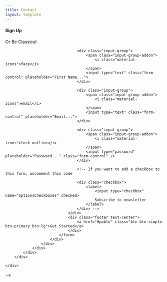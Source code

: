 ```yaml
---
title: Contact
layout: template
---
```



<body class="signup-page">
    <div class="wrapper">
		<div class="header header-filter" style="background-image: url('../assets/img/city.jpg'); background-size: cover; background-position: top center;">
			<div class="container">
				<div class="row">
					<div class="col-md-4 col-md-offset-4 col-sm-6 col-sm-offset-3">
						<div class="card card-signup">
							<form class="form" method="" action="">
								<div class="header header-primary text-center">
									<h4>Sign Up</h4>
									<div class="social-line">
										<a href="#pablo" class="btn btn-simple btn-just-icon">
											<i class="fa fa-facebook-square"></i>
										</a>
										<a href="#pablo" class="btn btn-simple btn-just-icon">
											<i class="fa fa-twitter"></i>
										</a>
										<a href="#pablo" class="btn btn-simple btn-just-icon">
											<i class="fa fa-google-plus"></i>
										</a>
									</div>
								</div>
								<p class="text-divider">Or Be Classical</p>
								<div class="content">

									<div class="input-group">
										<span class="input-group-addon">
											<i class="material-icons">face</i>
										</span>
										<input type="text" class="form-control" placeholder="First Name...">
									</div>

									<div class="input-group">
										<span class="input-group-addon">
											<i class="material-icons">email</i>
										</span>
										<input type="text" class="form-control" placeholder="Email...">
									</div>

									<div class="input-group">
										<span class="input-group-addon">
											<i class="material-icons">lock_outline</i>
										</span>
										<input type="password" placeholder="Password..." class="form-control" />
									</div>

									<!-- If you want to add a checkbox to this form, uncomment this code

									<div class="checkbox">
										<label>
											<input type="checkbox" name="optionsCheckboxes" checked>
											Subscribe to newsletter
										</label>
									</div> -->
								</div>
								<div class="footer text-center">
									<a href="#pablo" class="btn btn-simple btn-primary btn-lg">Get Started</a>
								</div>
							</form>
						</div>
					</div>
				</div>
			</div>
		</div>

    </div>


</body>
<!--   Core JS Files   
<script src="../assets/js/jquery.min.js" type="text/javascript"></script>
<script src="../assets/js/bootstrap.min.js" type="text/javascript"></script>
<script src="../assets/js/material.min.js"></script>

<!--  Plugin for the Sliders, full documentation here: http://refreshless.com/nouislider/ -->
<script src="../assets/js/nouislider.min.js" type="text/javascript"></script>

<!--  Plugin for the Datepicker, full documentation here: http://www.eyecon.ro/bootstrap-datepicker/ -->
<script src="../assets/js/bootstrap-datepicker.js" type="text/javascript"></script>

<!-- Control Center for Material Kit: activating the ripples, parallax effects, scripts from the example pages etc -->
<script src="../assets/js/material-kit.js" type="text/javascript"></script>

-->
